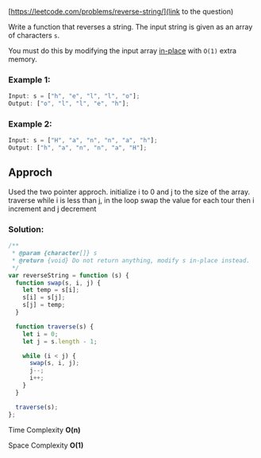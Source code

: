 [https://leetcode.com/problems/reverse-string/](link to the question)

Write a function that reverses a string. The input string is given as an array of characters `s`.

You must do this by modifying the input array [in-place](https://en.wikipedia.org/wiki/In-place_algorithm) with `O(1)` extra memory.

### Example 1:

```javascript
Input: s = ["h", "e", "l", "l", "o"];
Output: ["o", "l", "l", "e", "h"];
```

### Example 2:

```javascript
Input: s = ["H", "a", "n", "n", "a", "h"];
Output: ["h", "a", "n", "n", "a", "H"];
```

## Approch

Used the two pointer approch. initialize i to 0 and j to the size of the array. traverse while i is less than j, in the loop swap the value for each tour then i increment and j decrement

### Solution:

```javascript
/**
 * @param {character[]} s
 * @return {void} Do not return anything, modify s in-place instead.
 */
var reverseString = function (s) {
  function swap(s, i, j) {
    let temp = s[i];
    s[i] = s[j];
    s[j] = temp;
  }

  function traverse(s) {
    let i = 0;
    let j = s.length - 1;

    while (i < j) {
      swap(s, i, j);
      j--;
      i++;
    }
  }

  traverse(s);
};
```

Time Complexity **O(n)**

Space Complexity **O(1)**
